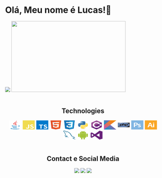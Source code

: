 # Olá, Meu nome é Lucas!🙂

<!--
**LucasRalf14/lucasralf14** is a ✨ _special_ ✨ repository because its `README.md` (this file) appears on your GitHub profile.

-->
<div>
<img height="230em" src="https://github-readme-stats.vercel.app/api?username=lucasralf14&show_icons=true&border_radius=0px&theme=tokyonight&custom_title=My Stats&include_all_commits=true&count_private=true&"/> <img height="230em" width="370em" src="https://github-readme-stats.vercel.app/api/top-langs/?username=lucasralf14&theme=tokyonight&border_radius=0px&langs_count=5)"/>


</div>

<div align="center" style="display: inline_block"><br>
  <h2>Technologies</h2>
  <img alt="Lucas-Java" height="30" width="40" src="https://raw.githubusercontent.com/devicons/devicon/master/icons/java/java-original.svg">
  <img alt="Lucas-Js" height="30" width="40" src="https://raw.githubusercontent.com/devicons/devicon/master/icons/javascript/javascript-plain.svg">
  <img alt="Lucas-Ts" height="30" width="40" src="https://raw.githubusercontent.com/devicons/devicon/master/icons/typescript/typescript-plain.svg">
  <img alt="Lucas-HTML" height="30" width="40" src="https://raw.githubusercontent.com/devicons/devicon/master/icons/html5/html5-original.svg">
  <img alt="Lucas-CSS" height="30" width="40" src="https://raw.githubusercontent.com/devicons/devicon/master/icons/css3/css3-original.svg">
  <img alt="Lucas-Python" height="30" width="40" src="https://raw.githubusercontent.com/devicons/devicon/master/icons/python/python-original.svg">
  <img alt="Lucas-Csharp" height="30" width="40" src="https://raw.githubusercontent.com/devicons/devicon/master/icons/csharp/csharp-original.svg">
  <img alt="Lucas-Kotlin" height="30" width="40" src="https://raw.githubusercontent.com/devicons/devicon/master/icons/kotlin/kotlin-original.svg">
  <img alt="Lucas-Php" height="30" width="40" src="https://raw.githubusercontent.com/devicons/devicon/master/icons/php/php-original.svg">
  <img alt="Lucas-Photoshop" height="30" width="40" src="https://raw.githubusercontent.com/devicons/devicon/master/icons/photoshop/photoshop-plain.svg">
  <img alt="Lucas-Illustrator" height="30" width="40" src="https://raw.githubusercontent.com/devicons/devicon/master/icons/illustrator/illustrator-plain.svg">
  <img alt="Lucas-Mysql" height="30" width="40" src="https://raw.githubusercontent.com/devicons/devicon/master/icons/mysql/mysql-original.svg">
  <img alt="Lucas-Android" height="30" width="40" src="https://raw.githubusercontent.com/devicons/devicon/master/icons/android/android-plain.svg">
  <img alt="Lucas-VSCode" height="30" width="40" src="https://raw.githubusercontent.com/devicons/devicon/master/icons/visualstudio/visualstudio-plain.svg">
</div>

<div align="center" style="display: inline_block"><br>
  <h2>Contact e Social Media</h2>
  
  <a href="mailto:lucas_w.o.ralf@hotmail.com" target="_blank"><img src="https://img.shields.io/badge/Microsoft_Outlook-0078D4?style=for-the-badge&logo=microsoft-outlook&logoColor=white" target="_blank"></a>
  <a href="https://instagram.com/lucasralf_14" target="_blank"><img src="https://img.shields.io/badge/-Instagram-%23E4405F?style=for-the-badge&logo=instagram&logoColor=white" target="_blank"></a>
  <a href="https://www.linkedin.com/in/lucas-ralf-958b7a190" target="_blank"><img src="https://img.shields.io/badge/-LinkedIn-%230077B5?style=for-the-badge&logo=linkedin&logoColor=white" target="_blank"></a>
